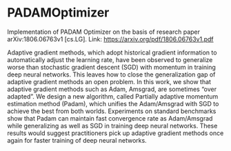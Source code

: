 # PADAMOptimizer

Implementation of PADAM Optimizer on the basis of research paper arXiv:1806.06763v1 [cs.LG].
Link: https://arxiv.org/pdf/1806.06763v1.pdf

Adaptive gradient methods, which adopt historical gradient information to automatically adjust the learning rate, have been observed to generalize worse than stochastic gradient descent (SGD) with momentum in training deep neural networks. This leaves how to close the generalization gap of adaptive gradient methods an open problem. In this work, we show that adaptive gradient methods such as Adam, Amsgrad, are sometimes “over adapted”. We design a new algorithm, called Partially adaptive momentum estimation method (Padam), which unifies the Adam/Amsgrad with SGD to achieve the best from both worlds. Experiments on standard benchmarks show that Padam can maintain fast convergence rate as Adam/Amsgrad while generalizing as well as SGD in training deep neural networks. These results would suggest practitioners pick up adaptive gradient methods once again for faster training of deep neural networks.
